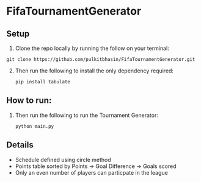 # FifaTournamentGenerator

## Setup

1. Clone the repo locally by running the follow on your terminal:

```shell 
git clone https://github.com/pulkitbhasin/FifaTournamentGenerator.git
```

2. Then run the following to install the only dependency required:
    ```shell
    pip install tabulate
    ```

## How to run:

1. Then run the following to run the Tournament Generator:
    ```shell
    python main.py
    ```

## Details

* Schedule defined using circle method
* Points table sorted by Points -> Goal Difference -> Goals scored
* Only an even number of players can particpate in the league

